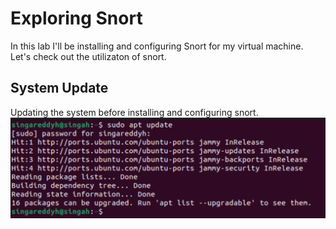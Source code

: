 # Exploring Snort

In this lab I'll be installing and configuring Snort for my virtual machine. Let's check out the utilizaton of snort.

## System Update

Updating the system before installing and configuring snort.
![system update](./images%206/system%20update.png)